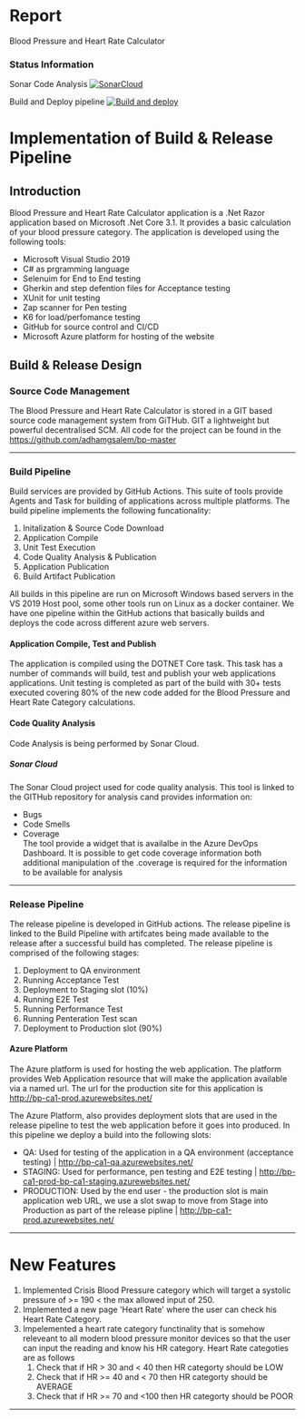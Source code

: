 # Report
Blood Pressure and Heart Rate Calculator

### Status Information
Sonar Code Analysis
[![SonarCloud](https://sonarcloud.io/images/project_badges/sonarcloud-white.svg)](https://sonarcloud.io/summary/new_code?id=adhamgsalem_bp-master)


Build and Deploy pipeline
[![Build and deploy](https://github.com/adhamgsalem/bp-master/actions/workflows/build_package_github.yml/badge.svg?branch=master&event=check_run)](https://github.com/adhamgsalem/bp-master/actions/workflows/build_package_github.yml)


# Implementation of Build & Release Pipeline
## Introduction
Blood Pressure and Heart Rate Calculator application is a .Net Razor application based on Microsoft .Net Core 3.1. It provides a basic calculation of your blood pressure category. The application is developed using the following tools:
* Microsoft Visual Studio 2019
* C# as prgramming language
* Selenuim for End to End testing
* Gherkin and step defention files for Acceptance testing
* XUnit for unit testing
* Zap scanner for Pen testing
* K6 for load/perfomance testing
* GitHub for source control and CI/CD
* Microsoft Azure platform for hosting of the website


## Build & Release Design
### Source Code Management
The Blood Pressure and Heart Rate Calculator is stored in a GIT based source code management system from GiTHub. GIT a lightweight but powerful decentralised SCM. All code for the project can be found in the https://github.com/adhamgsalem/bp-master

---
### Build Pipeline
Build services are provided by GitHub Actions. This suite of tools provide Agents and Task for building of applications across multiple platforms.  The build pipeline implements the following funcationality:

1. Initalization & Source Code Download
2. Application Compile
3. Unit Test Execution
4. Code Quality Analysis & Publication
5. Application Publication
6. Build Artifact Publication

All builds in this pipeline are run on Microsoft Windows based servers in the VS 2019 Host pool, some other tools run on Linux as a docker container. 
We have one pipeline within the GitHub actions that basically builds and deploys the code across different azure web servers.

#### Application Compile, Test and Publish
The application is compiled using the DOTNET Core task. This task has a number of commands will build, test and publish your web applications applications.  Unit testing is completed as part of the build with 30+ tests executed covering 80% of the new code added for the Blood Pressure and Heart Rate Category calculations. 

#### Code Quality Analysis
Code Analysis is being performed by Sonar Cloud.

##### Sonar Cloud
The Sonar Cloud project used for code quality analysis. This tool is linked to the GITHub repository for analysis cand provides information on:
* Bugs
* Code Smells
* Coverage  
The tool provide a widget that is availalbe in the Azure DevOps Dashboard. It is possible to get code coverage information both additional manipulation of the .coverage is required for the information to be available for analysis

---
### Release Pipeline
The release pipeline is developed in GitHub actions. The release pipeline is linked to the Build Pipeline with artifcates being made available to the release after a successful build has completed. 
The release pipeline is comprised of the following stages:
1. Deployment to QA environment
2. Running Acceptance Test
3. Deployment to Staging slot (10%)
3. Running E2E Test
4. Running Performance Test
5. Running Penteration Test scan
6. Deployment to Production slot (90%)

#### Azure Platform 
The Azure platform is used for hosting the web application. The platform provides Web Application resource that will make the application available via a named url. The url for the production site for this application is http://bp-ca1-prod.azurewebsites.net/


The Azure Platform, also provides deployment slots that are used in the release pipeline to test the web application before it goes into produced.  In this pipeline we deploy a build into the following slots:
* QA: Used for testing of the application in a QA environment (acceptance testing) | http://bp-ca1-qa.azurewebsites.net/
* STAGING: Used for performance,  pen testing and E2E testing | http://bp-ca1-prod-bp-ca1-staging.azurewebsites.net/
* PRODUCTION: Used by the end user - the production slot is main application web URL, we use a slot swap to move from Stage into Production as part of the release pipline | http://bp-ca1-prod.azurewebsites.net/


---
# New Features
1. Implemented Crisis Blood Pressure category which will target a systolic pressure of >= 190 < the max allowed input of 250.
2. Implemented a new page 'Heart Rate' where the user can check his Heart Rate Category.
3. Impelemented a heart rate category functinality that is somehow releveant to all modern blood pressure monitor devices so that the user can input the reading and know his HR category.
   Heart Rate categoties are as follows
	1. Check that if HR > 30 and  < 40 then HR categorty should be LOW
	2. Check that if HR >= 40 and < 70 then HR categorty should be AVERAGE
	3. Check that if HR >= 70 and <100 then HR categorty should be POOR
---
